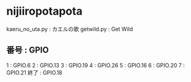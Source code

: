 # nijiiropotapota

kaeru_no_uta.py : カエルの歌
getwild.py : Get Wild

番号  : GPIO
--------------
1     : GPIO.6
2     : GPIO.13
3     : GPIO.19
4     : GPIO.26
5     : GPIO.16
6     : GPIO.20
7     : GPIO.21
終了  : GPIO.18
